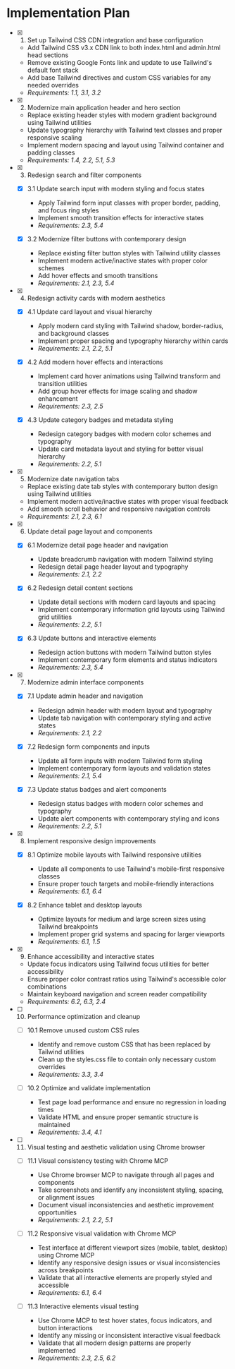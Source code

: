 # Implementation Plan

- [x] 1. Set up Tailwind CSS CDN integration and base configuration
  - Add Tailwind CSS v3.x CDN link to both index.html and admin.html head sections
  - Remove existing Google Fonts link and update to use Tailwind's default font stack
  - Add base Tailwind directives and custom CSS variables for any needed overrides
  - _Requirements: 1.1, 3.1, 3.2_

- [x] 2. Modernize main application header and hero section
  - Replace existing header styles with modern gradient background using Tailwind utilities
  - Update typography hierarchy with Tailwind text classes and proper responsive scaling
  - Implement modern spacing and layout using Tailwind container and padding classes
  - _Requirements: 1.4, 2.2, 5.1, 5.3_

- [x] 3. Redesign search and filter components
  - [x] 3.1 Update search input with modern styling and focus states
    - Apply Tailwind form input classes with proper border, padding, and focus ring styles
    - Implement smooth transition effects for interactive states
    - _Requirements: 2.3, 5.4_

  - [x] 3.2 Modernize filter buttons with contemporary design
    - Replace existing filter button styles with Tailwind utility classes
    - Implement modern active/inactive states with proper color schemes
    - Add hover effects and smooth transitions
    - _Requirements: 2.1, 2.3, 5.4_

- [x] 4. Redesign activity cards with modern aesthetics
  - [x] 4.1 Update card layout and visual hierarchy
    - Apply modern card styling with Tailwind shadow, border-radius, and background classes
    - Implement proper spacing and typography hierarchy within cards
    - _Requirements: 2.1, 2.2, 5.1_

  - [x] 4.2 Add modern hover effects and interactions
    - Implement card hover animations using Tailwind transform and transition utilities
    - Add group hover effects for image scaling and shadow enhancement
    - _Requirements: 2.3, 2.5_

  - [x] 4.3 Update category badges and metadata styling
    - Redesign category badges with modern color schemes and typography
    - Update card metadata layout and styling for better visual hierarchy
    - _Requirements: 2.2, 5.1_

- [x] 5. Modernize date navigation tabs
  - Replace existing date tab styles with contemporary button design using Tailwind utilities
  - Implement modern active/inactive states with proper visual feedback
  - Add smooth scroll behavior and responsive navigation controls
  - _Requirements: 2.1, 2.3, 6.1_

- [x] 6. Update detail page layout and components
  - [x] 6.1 Modernize detail page header and navigation
    - Update breadcrumb navigation with modern Tailwind styling
    - Redesign detail page header layout and typography
    - _Requirements: 2.1, 2.2_

  - [x] 6.2 Redesign detail content sections
    - Update detail sections with modern card layouts and spacing
    - Implement contemporary information grid layouts using Tailwind grid utilities
    - _Requirements: 2.2, 5.1_

  - [x] 6.3 Update buttons and interactive elements
    - Redesign action buttons with modern Tailwind button styles
    - Implement contemporary form elements and status indicators
    - _Requirements: 2.3, 5.4_

- [x] 7. Modernize admin interface components
  - [x] 7.1 Update admin header and navigation
    - Redesign admin header with modern layout and typography
    - Update tab navigation with contemporary styling and active states
    - _Requirements: 2.1, 2.2_

  - [x] 7.2 Redesign form components and inputs
    - Update all form inputs with modern Tailwind form styling
    - Implement contemporary form layouts and validation states
    - _Requirements: 2.1, 5.4_

  - [x] 7.3 Update status badges and alert components
    - Redesign status badges with modern color schemes and typography
    - Update alert components with contemporary styling and icons
    - _Requirements: 2.2, 5.1_

- [x] 8. Implement responsive design improvements
  - [x] 8.1 Optimize mobile layouts with Tailwind responsive utilities
    - Update all components to use Tailwind's mobile-first responsive classes
    - Ensure proper touch targets and mobile-friendly interactions
    - _Requirements: 6.1, 6.4_

  - [x] 8.2 Enhance tablet and desktop layouts
    - Optimize layouts for medium and large screen sizes using Tailwind breakpoints
    - Implement proper grid systems and spacing for larger viewports
    - _Requirements: 6.1, 1.5_

- [x] 9. Enhance accessibility and interactive states
  - Update focus indicators using Tailwind focus utilities for better accessibility
  - Ensure proper color contrast ratios using Tailwind's accessible color combinations
  - Maintain keyboard navigation and screen reader compatibility
  - _Requirements: 6.2, 6.3, 2.4_

- [ ] 10. Performance optimization and cleanup
  - [ ] 10.1 Remove unused custom CSS rules
    - Identify and remove custom CSS that has been replaced by Tailwind utilities
    - Clean up the styles.css file to contain only necessary custom overrides
    - _Requirements: 3.3, 3.4_

  - [ ] 10.2 Optimize and validate implementation
    - Test page load performance and ensure no regression in loading times
    - Validate HTML and ensure proper semantic structure is maintained
    - _Requirements: 3.4, 4.1_

- [ ] 11. Visual testing and aesthetic validation using Chrome browser
  - [ ] 11.1 Visual consistency testing with Chrome MCP
    - Use Chrome browser MCP to navigate through all pages and components
    - Take screenshots and identify any inconsistent styling, spacing, or alignment issues
    - Document visual inconsistencies and aesthetic improvement opportunities
    - _Requirements: 2.1, 2.2, 5.1_

  - [ ] 11.2 Responsive visual validation with Chrome MCP
    - Test interface at different viewport sizes (mobile, tablet, desktop) using Chrome MCP
    - Identify any responsive design issues or visual inconsistencies across breakpoints
    - Validate that all interactive elements are properly styled and accessible
    - _Requirements: 6.1, 6.4_

  - [ ] 11.3 Interactive elements visual testing
    - Use Chrome MCP to test hover states, focus indicators, and button interactions
    - Identify any missing or inconsistent interactive visual feedback
    - Validate that all modern design patterns are properly implemented
    - _Requirements: 2.3, 2.5, 6.2_